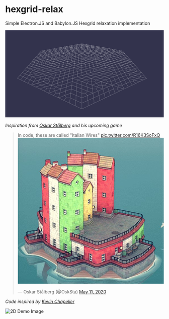 # hexgrid-relax
Simple Electron.JS and Babylon.JS Hexgrid relaxation implementation

![Screenshot](./docs/screenshot.png)

*Inspiration from [Oskar Stålberg](https://twitter.com/OskSta) and his upcoming game*
<blockquote class="twitter-tweet"><p lang="en" dir="ltr">In code, these are called &quot;Italian Wires&quot; <a href="https://t.co/R16K3SoFxQ">pic.twitter.com/R16K3SoFxQ</a>
  <img src="https://raw.githubusercontent.com/jakoblorz/hexgrid-relax/master/docs/EXvYOhhXsAEXi73.jpg"></img></p>&mdash; Oskar Stålberg (@OskSta) <a href="https://twitter.com/OskSta/status/1259838941299183619?ref_src=twsrc%5Etfw">May 11, 2020</a></blockquote>

*Code inspired by [Kevin Chapelier](https://github.com/kchapelier)*

![2D Demo Image](https://raw.githubusercontent.com/kchapelier/hexagrid-relaxing/master/example.png)
